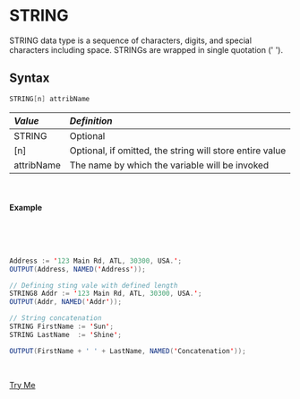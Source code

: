 # STRING
STRING data type is a sequence of characters, digits, and special characters including space. STRINGs are wrapped in  single quotation (' ').

## Syntax 

```java
STRING[n] attribName
```
|*Value*|*Definition*|
|:------|:---------|
STRING | Optional
[n] | Optional, if omitted, the string will store entire value
attribName | The name by which the variable will be invoked

<br>

#### Example

<br>
<pre id = 'String_Exp_1'>

```java
Address := '123 Main Rd, ATL, 30300, USA.';
OUTPUT(Address, NAMED('Address'));

// Defining sting vale with defined length
STRING8 Addr := '123 Main Rd, ATL, 30300, USA.';
OUTPUT(Addr, NAMED('Addr'));

// String concatenation 
STRING FirstName := 'Sun';
STRING LastName  := 'Shine';

OUTPUT(FirstName + ' ' + LastName, NAMED('Concatenation'));
```

</pre>
<a class="trybutton" href="javascript:OpenECLEditor(['DecimalExp_1'])"> Try Me </a>
